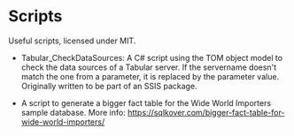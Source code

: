 # Scripts

Useful scripts, licensed under MIT.

* Tabular_CheckDataSources: A C# script using the TOM object model to check the data sources of a Tabular server. If the servername doesn't match the one from a parameter, it is replaced by the parameter value. Originally written to be part of an SSIS package.

* A script to generate a bigger fact table for the Wide World Importers sample database. More info: https://sqlkover.com/bigger-fact-table-for-wide-world-importers/
